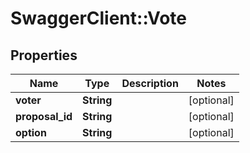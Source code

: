 # SwaggerClient::Vote

## Properties
Name | Type | Description | Notes
------------ | ------------- | ------------- | -------------
**voter** | **String** |  | [optional] 
**proposal_id** | **String** |  | [optional] 
**option** | **String** |  | [optional] 


